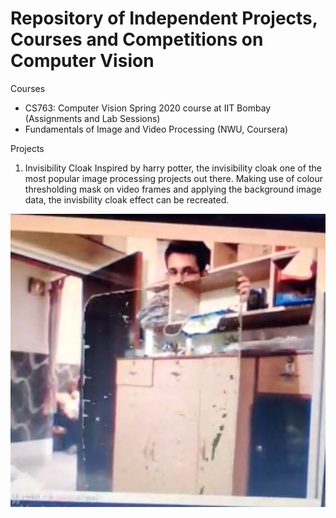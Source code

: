 # Repository of Independent Projects, Courses and Competitions on Computer Vision

Courses
  - CS763: Computer Vision Spring 2020 course at IIT Bombay (Assignments and Lab Sessions)
  - Fundamentals of Image and Video Processing (NWU, Coursera)
  
Projects
  1. Invisibility Cloak
  Inspired by harry potter, the invisibility cloak one of the most popular image processing projects out there. Making use of colour thresholding mask on video frames and applying the background image data, the invisbility cloak effect can be recreated.
  
  ![Invisibility Cloak](images/Invs_cloak.jpeg)
